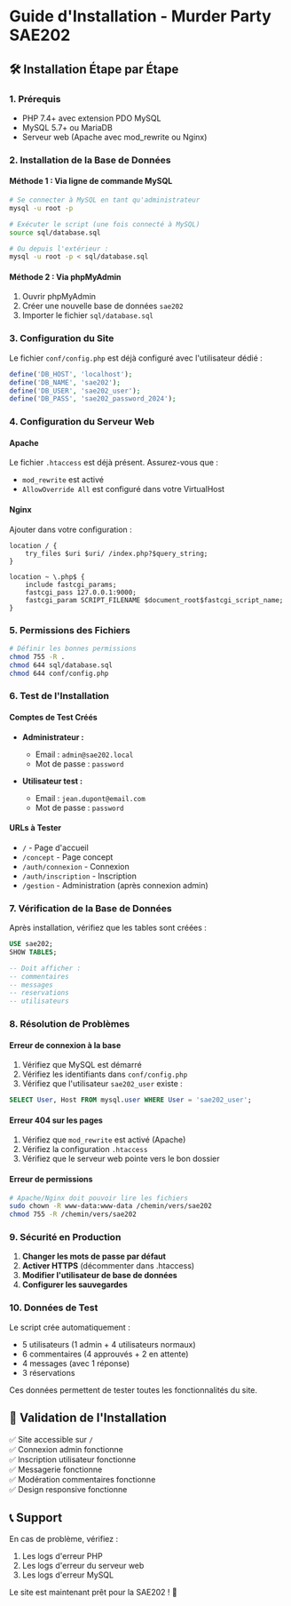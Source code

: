 # Guide d'Installation - Murder Party SAE202

## 🛠️ Installation Étape par Étape

### 1. Prérequis
- PHP 7.4+ avec extension PDO MySQL
- MySQL 5.7+ ou MariaDB
- Serveur web (Apache avec mod_rewrite ou Nginx)

### 2. Installation de la Base de Données

#### Méthode 1 : Via ligne de commande MySQL
```bash
# Se connecter à MySQL en tant qu'administrateur
mysql -u root -p

# Exécuter le script (une fois connecté à MySQL)
source sql/database.sql

# Ou depuis l'extérieur :
mysql -u root -p < sql/database.sql
```

#### Méthode 2 : Via phpMyAdmin
1. Ouvrir phpMyAdmin
2. Créer une nouvelle base de données `sae202`
3. Importer le fichier `sql/database.sql`

### 3. Configuration du Site

Le fichier `conf/config.php` est déjà configuré avec l'utilisateur dédié :

```php
define('DB_HOST', 'localhost');
define('DB_NAME', 'sae202');
define('DB_USER', 'sae202_user');
define('DB_PASS', 'sae202_password_2024');
```

### 4. Configuration du Serveur Web

#### Apache
Le fichier `.htaccess` est déjà présent. Assurez-vous que :
- `mod_rewrite` est activé
- `AllowOverride All` est configuré dans votre VirtualHost

#### Nginx
Ajouter dans votre configuration :
```nginx
location / {
    try_files $uri $uri/ /index.php?$query_string;
}

location ~ \.php$ {
    include fastcgi_params;
    fastcgi_pass 127.0.0.1:9000;
    fastcgi_param SCRIPT_FILENAME $document_root$fastcgi_script_name;
}
```

### 5. Permissions des Fichiers
```bash
# Définir les bonnes permissions
chmod 755 -R .
chmod 644 sql/database.sql
chmod 644 conf/config.php
```

### 6. Test de l'Installation

#### Comptes de Test Créés
- **Administrateur :**
  - Email : `admin@sae202.local`
  - Mot de passe : `password`

- **Utilisateur test :**
  - Email : `jean.dupont@email.com`
  - Mot de passe : `password`

#### URLs à Tester
- `/` - Page d'accueil
- `/concept` - Page concept
- `/auth/connexion` - Connexion
- `/auth/inscription` - Inscription
- `/gestion` - Administration (après connexion admin)

### 7. Vérification de la Base de Données

Après installation, vérifiez que les tables sont créées :
```sql
USE sae202;
SHOW TABLES;

-- Doit afficher :
-- commentaires
-- messages
-- reservations
-- utilisateurs
```

### 8. Résolution de Problèmes

#### Erreur de connexion à la base
1. Vérifiez que MySQL est démarré
2. Vérifiez les identifiants dans `conf/config.php`
3. Vérifiez que l'utilisateur `sae202_user` existe :
```sql
SELECT User, Host FROM mysql.user WHERE User = 'sae202_user';
```

#### Erreur 404 sur les pages
1. Vérifiez que `mod_rewrite` est activé (Apache)
2. Vérifiez la configuration `.htaccess`
3. Vérifiez que le serveur web pointe vers le bon dossier

#### Erreur de permissions
```bash
# Apache/Nginx doit pouvoir lire les fichiers
sudo chown -R www-data:www-data /chemin/vers/sae202
chmod 755 -R /chemin/vers/sae202
```

### 9. Sécurité en Production

1. **Changer les mots de passe par défaut**
2. **Activer HTTPS** (décommenter dans .htaccess)
3. **Modifier l'utilisateur de base de données**
4. **Configurer les sauvegardes**

### 10. Données de Test

Le script crée automatiquement :
- 5 utilisateurs (1 admin + 4 utilisateurs normaux)
- 6 commentaires (4 approuvés + 2 en attente)
- 4 messages (avec 1 réponse)
- 3 réservations

Ces données permettent de tester toutes les fonctionnalités du site.

## 🎯 Validation de l'Installation

✅ Site accessible sur `/`  
✅ Connexion admin fonctionne  
✅ Inscription utilisateur fonctionne  
✅ Messagerie fonctionne  
✅ Modération commentaires fonctionne  
✅ Design responsive fonctionne  

## 📞 Support

En cas de problème, vérifiez :
1. Les logs d'erreur PHP
2. Les logs d'erreur du serveur web
3. Les logs d'erreur MySQL

Le site est maintenant prêt pour la SAE202 ! 🚀 